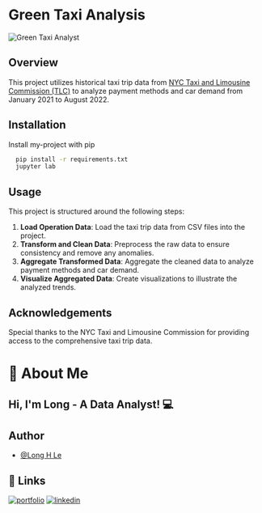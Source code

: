 # Green Taxi Analysis

![Green Taxi Analyst](https://iili.io/JW3B1St.png)

## Overview

This project utilizes historical taxi trip data from [NYC Taxi and Limousine Commission (TLC)](https://www.nyc.gov/site/tlc/about/tlc-trip-record-data.page) to analyze payment methods and car demand from January 2021 to August 2022.

## Installation

Install my-project with pip

```bash
  pip install -r requirements.txt
  jupyter lab
```

## Usage

This project is structured around the following steps:

1. **Load Operation Data**: Load the taxi trip data from CSV files into the project.
2. **Transform and Clean Data**: Preprocess the raw data to ensure consistency and remove any anomalies.
3. **Aggregate Transformed Data**: Aggregate the cleaned data to analyze payment methods and car demand.
4. **Visualize Aggregated Data**: Create visualizations to illustrate the analyzed trends.

## Acknowledgements

Special thanks to the NYC Taxi and Limousine Commission for providing access to the comprehensive taxi trip data.

# 🐉 About Me

## Hi, I'm Long - A Data Analyst! 💻

## Author

- [@Long H Le](https://github.com/lehoanglong95)

## 🔗 Links
[![portfolio](https://img.shields.io/badge/my_portfolio-000?style=for-the-badge&logo=ko-fi&logoColor=white)](https://long-hoang-le.vercel.app/)
[![linkedin](https://img.shields.io/badge/linkedin-0A66C2?style=for-the-badge&logo=linkedin&logoColor=white)](https://www.linkedin.com/in/long-le-713b41111/)
